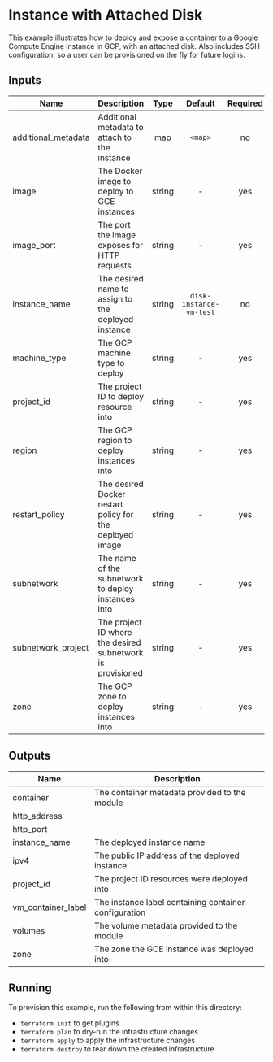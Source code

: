 # Instance with Attached Disk

This example illustrates how to deploy and expose a container to a Google Compute Engine instance in GCP, with an attached disk. Also includes SSH configuration, so a user can be provisioned on the fly for future logins.

[^]: (autogen_docs_start)


## Inputs

| Name | Description | Type | Default | Required |
|------|-------------|:----:|:-----:|:-----:|
| additional_metadata | Additional metadata to attach to the instance | map | `<map>` | no |
| image | The Docker image to deploy to GCE instances | string | - | yes |
| image_port | The port the image exposes for HTTP requests | string | - | yes |
| instance_name | The desired name to assign to the deployed instance | string | `disk-instance-vm-test` | no |
| machine_type | The GCP machine type to deploy | string | - | yes |
| project_id | The project ID to deploy resource into | string | - | yes |
| region | The GCP region to deploy instances into | string | - | yes |
| restart_policy | The desired Docker restart policy for the deployed image | string | - | yes |
| subnetwork | The name of the subnetwork to deploy instances into | string | - | yes |
| subnetwork_project | The project ID where the desired subnetwork is provisioned | string | - | yes |
| zone | The GCP zone to deploy instances into | string | - | yes |

## Outputs

| Name | Description |
|------|-------------|
| container | The container metadata provided to the module |
| http_address |  |
| http_port |  |
| instance_name | The deployed instance name |
| ipv4 | The public IP address of the deployed instance |
| project_id | The project ID resources were deployed into |
| vm_container_label | The instance label containing container configuration |
| volumes | The volume metadata provided to the module |
| zone | The zone the GCE instance was deployed into |

[^]: (autogen_docs_end)

## Running

To provision this example, run the following from within this directory:

- `terraform init` to get plugins
- `terraform plan` to dry-run the infrastructure changes
- `terraform apply` to apply the infrastructure changes
- `terraform destroy` to tear down the created infrastructure